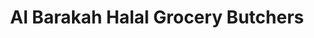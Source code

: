 ---
title: "Al Barakah Halal Grocery Butchers"
url: /boston/al-barakah-halal-grocery-butchers/
shop: Metzgerei
---